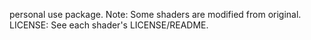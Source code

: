 personal use package.
Note: Some shaders are modified from original.
LICENSE: See each shader's LICENSE/README.

